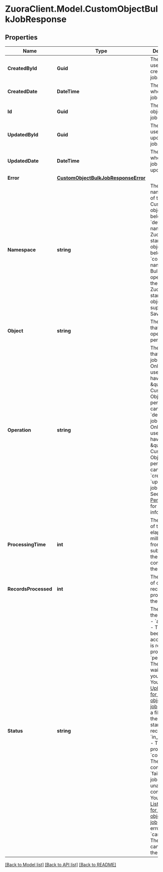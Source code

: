 # ZuoraClient.Model.CustomObjectBulkJobResponse

## Properties

Name | Type | Description | Notes
------------ | ------------- | ------------- | -------------
**CreatedById** | **Guid** | The ID of the user who creates the job. | [optional] 
**CreatedDate** | **DateTime** | The time when the bulk job is created. | [optional] 
**Id** | **Guid** | The custom object bulk job ID. | [optional] 
**UpdatedById** | **Guid** | The ID of the user who updates the job. | [optional] 
**UpdatedDate** | **DateTime** | The time when the bulk job is updated. | [optional] 
**Error** | [**CustomObjectBulkJobResponseError**](CustomObjectBulkJobResponseError.md) |  | [optional] 
**Namespace** | **string** | The namespace of the object. Custom objects belong to the &#x60;default&#x60; namespace. Zuora standard objects belong to the &#x60;com_zuora&#x60; namespace. Bulk job operations on the following Zuora standard objects are supported: * SavedQuery  | [optional] 
**Object** | **string** | The object to that the bulk operation performs on. | [optional] 
**Operation** | **string** | The operation that the bulk job performs. Only the users that have the \&quot;Delete Custom Objects\&quot; permission can submit a &#x60;delete&#x60; bulk job request. Only the users that have the \&quot;Edit Custom Objects\&quot; permission can submit a &#x60;create&#x60; or &#x60;update&#x60; bulk job request. See [Platform Permissions](https://knowledgecenter.zuora.com/Billing/Tenant_Management/A_Administrator_Settings/User_Roles/h_Platform_Roles#Platform_Permissions) for more information.  | [optional] 
**ProcessingTime** | **int** | The amount of time elapsed, in milliseconds, from the submission to the completion of the bulk job. | [optional] 
**RecordsProcessed** | **int** | The number of object records processed by the bulk job. | [optional] 
**Status** | **string** | The status of the bulk job:  - &#x60;accepted&#x60; - The job has been accepted and is ready to process. - &#x60;pending&#x60; - The job is waiting for your input. You can use [Upload a file for a custom object bulk job](https://www.zuora.com/developer/api-reference/#operation/POST_UploadFileForCustomObjectBulkJob) to upload a file so that the job can start creating records. - &#x60;in_progress&#x60; - The job is processing. - &#x60;completed&#x60; - The job has completed. - &#x60;failed&#x60; - The job was unable to complete. You can use [List all errors for a custom object bulk job](https://www.zuora.com/developer/api-reference/#operation/GET_CustomObjectBulkJobErrors) to list the errors. - &#x60;cancelled&#x60; - The job was cancelled by the server.  | [optional] 

[[Back to Model list]](../README.md#documentation-for-models) [[Back to API list]](../README.md#documentation-for-api-endpoints) [[Back to README]](../README.md)

